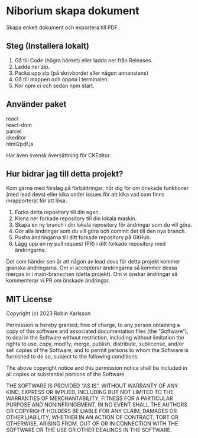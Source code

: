 # Niborium skapa dokument

Skapa enkelt dokument och exportera till PDF.

## Steg (Installera lokalt)

1. Gå till Code (högra hörnet) eller ladda ner från Releases.
2. Ladda ner zip.
3. Packa upp zip (på skrivbordet eller någon annanstans)
4. Gå till mappen och öppna i terminalen.
5. Kör npm ci och sedan npm start.

## Använder paket

react  
react-dom  
parcel  
ckeditor  
html2pdf.js  

Har även svensk översättning för CKEditor.

## Hur bidrar jag till detta projekt?

Kom gärna med förslag på förbättringar, hör dig för om önskade funktioner (med lead devs) eller kika under issues för att kika vad som finns inrapporterat för att lösa.

1. Forka detta repository till din egen.
2. Klona ner forkade repository till din lokala maskin.
3. Skapa en ny branch i din lokala repository för ändringar som du vill göra.
4. Gör alla ändringar som du vill göra och commit det till den nya branch.
5. Pusha ändringarna till ditt forkade repository på GitHub.
6. Lägg upp en ny pull request (PR) i ditt forkade repository med ändringarna.

Det som händer sen är att någon av lead devs för detta projekt kommer granska ändringarna.
Om vi accepterar ändringarna så kommer dessa mergas in i main-branschen (detta projekt).
Om vi önskar ändringar så kommenterar vi PR om önskade ändringar.

## MIT License

Copyright (c) 2023 Robin Karlsson

Permission is hereby granted, free of charge, to any person obtaining a copy
of this software and associated documentation files (the "Software"), to deal
in the Software without restriction, including without limitation the rights
to use, copy, modify, merge, publish, distribute, sublicense, and/or sell
copies of the Software, and to permit persons to whom the Software is
furnished to do so, subject to the following conditions:

The above copyright notice and this permission notice shall be included in all
copies or substantial portions of the Software.

THE SOFTWARE IS PROVIDED "AS IS", WITHOUT WARRANTY OF ANY KIND, EXPRESS OR
IMPLIED, INCLUDING BUT NOT LIMITED TO THE WARRANTIES OF MERCHANTABILITY,
FITNESS FOR A PARTICULAR PURPOSE AND NONINFRINGEMENT. IN NO EVENT SHALL THE
AUTHORS OR COPYRIGHT HOLDERS BE LIABLE FOR ANY CLAIM, DAMAGES OR OTHER
LIABILITY, WHETHER IN AN ACTION OF CONTRACT, TORT OR OTHERWISE, ARISING FROM,
OUT OF OR IN CONNECTION WITH THE SOFTWARE OR THE USE OR OTHER DEALINGS IN THE
SOFTWARE.
